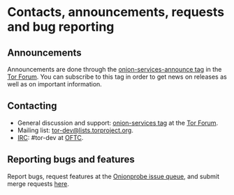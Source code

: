 # Contacts, announcements, requests and bug reporting

## Announcements

Announcements are done through the [onion-services-announce tag][] in the [Tor
Forum][]. You can subscribe to this tag in order to get news on releases
as well as on important information.

[onion-services-announce tag]: https://forum.torproject.org/tag/onion-services-announce

## Contacting

* General discussion and support: [onion-services tag][] at the [Tor Forum][].
* Mailing list: [tor-dev@lists.torproject.org][].
* [IRC][]: #tor-dev at [OFTC][].

[onion-services tag]: https://forum.torproject.org/tag/onion-services
[Tor Forum]: https://forum.torproject.org
[IRC]: https://en.wikipedia.org/wiki/Internet_Relay_Chat
[OFTC]: https://www.oftc.net/
[tor-dev@lists.torproject.org]: https://lists.torproject.org/mailman3/postorius/lists/tor-dev.lists.torproject.org/

## Reporting bugs and features

Report bugs, request features at the [Onionprobe issue queue][], and submit
merge requests [here][].

[Onionprobe issue queue]: https://gitlab.torproject.org/tpo/onion-services/onionprobe/-/issues
[here]: https://gitlab.torproject.org/tpo/onion-services/onionprobe/-/merge_requests

